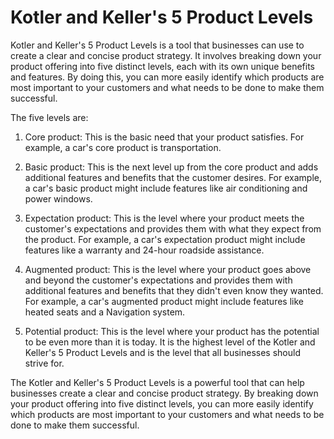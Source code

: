 # Kotler and Keller's 5 Product Levels



Kotler and Keller's 5 Product Levels is a tool that businesses can use to create a clear and concise product strategy. It involves breaking down your product offering into five distinct levels, each with its own unique benefits and features. By doing this, you can more easily identify which products are most important to your customers and what needs to be done to make them successful.

The five levels are:

1. Core product: This is the basic need that your product satisfies. For example, a car's core product is transportation.

2. Basic product: This is the next level up from the core product and adds additional features and benefits that the customer desires. For example, a car's basic product might include features like air conditioning and power windows.

3. Expectation product: This is the level where your product meets the customer's expectations and provides them with what they expect from the product. For example, a car's expectation product might include features like a warranty and 24-hour roadside assistance.

4. Augmented product: This is the level where your product goes above and beyond the customer's expectations and provides them with additional features and benefits that they didn't even know they wanted. For example, a car's augmented product might include features like heated seats and a Navigation system.

5. Potential product: This is the level where your product has the potential to be even more than it is today. It is the highest level of the Kotler and Keller's 5 Product Levels and is the level that all businesses should strive for.

The Kotler and Keller's 5 Product Levels is a powerful tool that can help businesses create a clear and concise product strategy. By breaking down your product offering into five distinct levels, you can more easily identify which products are most important to your customers and what needs to be done to make them successful.